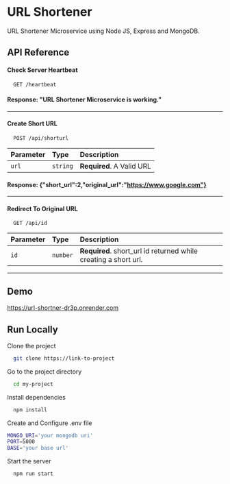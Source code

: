 # URL Shortener

URL Shortener Microservice using Node JS, Express and MongoDB.

## API Reference

#### Check Server Heartbeat

```http
  GET /heartbeat
```

#### Response: "URL Shortener Microservice is working."

---

#### Create Short URL

```http
  POST /api/shorturl
```

| Parameter | Type     | Description               |
| :-------- | :------- | :------------------------ |
| `url`     | `string` | **Required**. A Valid URL |

#### Response: {"short_url":2,"original_url":"https://www.google.com"}

---

#### Redirect To Original URL

```http
  GET /api/id
```

| Parameter | Type     | Description                                                     |
| :-------- | :------- | :-------------------------------------------------------------- |
| `id`      | `number` | **Required**. short_url id returned while creating a short url. |

---

## Demo

https://url-shortner-dr3p.onrender.com

## Run Locally

Clone the project

```bash
  git clone https://link-to-project
```

Go to the project directory

```bash
  cd my-project
```

Install dependencies

```bash
  npm install
```

Create and Configure .env file

```bash
MONGO_URI='your mongodb uri'
PORT=5000
BASE='your base url'

```

Start the server

```bash
  npm run start
```
